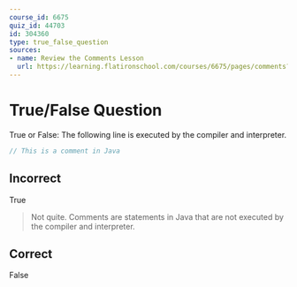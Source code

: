 ```yaml
---
course_id: 6675
quiz_id: 44703
id: 304360
type: true_false_question
sources:
- name: Review the Comments Lesson
  url: https://learning.flatironschool.com/courses/6675/pages/comments?module_item_id=533227
---
```


# True/False Question

True or False: The following line is executed by the compiler and interpreter.

```java
// This is a comment in Java
```

## Incorrect

True

> Not quite. Comments are statements in Java that are not executed by the
> compiler and interpreter.

## Correct

False
